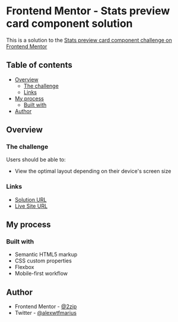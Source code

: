 # Frontend Mentor - Stats preview card component solution

This is a solution to the [Stats preview card component challenge on Frontend Mentor](https://www.frontendmentor.io/challenges/stats-preview-card-component-8JqbgoU62)

## Table of contents

- [Overview](#overview)
  - [The challenge](#the-challenge)
  - [Links](#links)
- [My process](#my-process)
  - [Built with](#built-with)
- [Author](#author)


## Overview

### The challenge

Users should be able to:

- View the optimal layout depending on their device's screen size


### Links

- [Solution URL](https://www.frontendmentor.io/solutions/stats-preview-card-component-using-html-and-css-kc1qD4xAm)
- [Live Site URL](https://mariussma.github.io/Stats-Preview-card/)

## My process

### Built with

- Semantic HTML5 markup
- CSS custom properties
- Flexbox
- Mobile-first workflow

## Author

- Frontend Mentor - [@2zip](https://www.frontendmentor.io/profile/2zip)
- Twitter - [@alexwtfmarius](https://twitter.com/alexwtfmarius)

